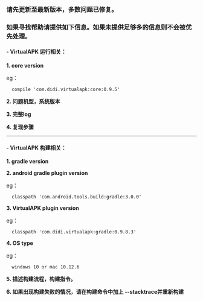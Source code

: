 ### 请先更新至最新版本，多数问题已修复。
### 如果寻找帮助请提供如下信息。**如果未提供足够多的信息则不会被优先处理**。

#### - VirtualAPK 运行相关：

**1. core version**

eg：
```
  compile 'com.didi.virtualapk:core:0.9.5'
```

**2. 问题机型，系统版本**

**3. 完整log**

**4. 复现步骤**

---

#### - VirtualAPK 构建相关：

**1. gradle version**

**2. android gradle plugin version**
  
eg：
```
  classpath 'com.android.tools.build:gradle:3.0.0'
```

**3. VirtualAPK plugin version**
  
eg：
```
  classpath 'com.didi.virtualapk:gradle:0.9.8.3'
```

**4. OS type**

eg：  
  
```
  windows 10 or mac 10.12.6
```

**5. 描述构建流程，构建指令。**

**6. 如果出现构建失败的情况，请在构建命令中加上 --stacktrace并重新构建**


